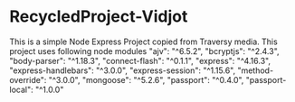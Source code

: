 # RecycledProject-Vidjot
This is a simple Node Express Project copied from Traversy media.
This project uses following node modules
    "ajv": "^6.5.2",
    "bcryptjs": "^2.4.3",
    "body-parser": "^1.18.3",
    "connect-flash": "^0.1.1",
    "express": "^4.16.3",
    "express-handlebars": "^3.0.0",
    "express-session": "^1.15.6",
    "method-override": "^3.0.0",
    "mongoose": "^5.2.6",
    "passport": "^0.4.0",
    "passport-local": "^1.0.0"

